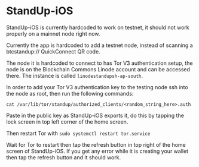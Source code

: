 # StandUp-iOS

StandUp-iOS is currently hardcoded to work on testnet, it should not work properly on a mainnet node right now.

Currently the app is hardcoded to add a testnet node, instead of scanning a btcstandup:// QuickConnect QR code.

The node it is hardcoded to connect to has Tor V3 authentication setup, the node is on the Blockchain Commons Linode account and can be accessed there. The instance is called `linodestandupsh-ap-south`.

In order to add your Tor V3 authentication key to the testing node ssh into the node as root, then run the following commands:

`cat /var/lib/tor/standup/authorized_clients/<random_string_here>.auth`

Paste in the public key as StandUp-iOS exports it, do this by tapping the lock screen in top left corner of the home screen.

Then restart Tor with `sudo systemctl restart tor.service`

Wait for Tor to restart then tap the refresh button in top right of the home screen of StandUp-iOS. If you get any error while it is creating your wallet then tap the refresh button and it should work.
